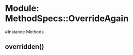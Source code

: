 # Module: MethodSpecs::OverrideAgain
    




#Instance Methods
## overridden() [](#method-i-overridden)

